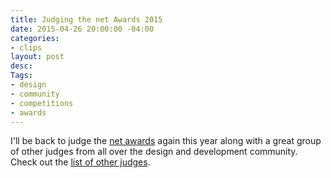 ```yaml
---
title: Judging the net Awards 2015
date: 2015-04-26 20:00:00 -04:00
categories:
- clips
layout: post
desc: 
Tags:
- design
- community
- competitions
- awards
---
```


I'll be back to judge the [net awards](https://thenetawards.com/) again this year along with a great group of other judges from all over the design and development community. Check out the [list of other judges](https://thenetawards.com/judges/).